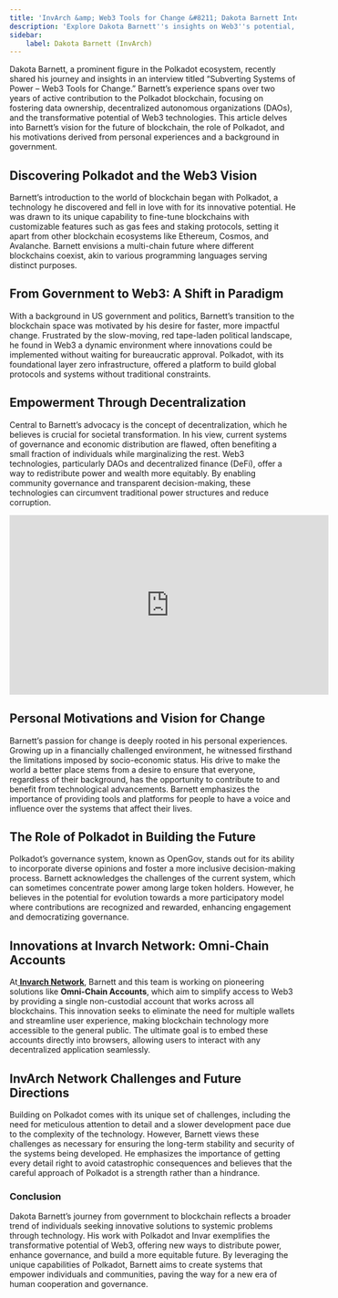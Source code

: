 ```yaml
---
title: 'InvArch &amp; Web3 Tools for Change &#8211; Dakota Barnett Interview'
description: 'Explore Dakota Barnett''s insights on Web3''s potential, Polkadot''s role, and decentralized solutions for societal transformation.'
sidebar:
    label: Dakota Barnett (InvArch)
---
```

Dakota Barnett, a prominent figure in the Polkadot ecosystem, recently shared his journey and insights in an interview titled “Subverting Systems of Power – Web3 Tools for Change.” Barnett’s experience spans over two years of active contribution to the Polkadot blockchain, focusing on fostering data ownership, decentralized autonomous organizations (DAOs), and the transformative potential of Web3 technologies. This article delves into Barnett’s vision for the future of blockchain, the role of Polkadot, and his motivations derived from personal experiences and a background in government.

## Discovering Polkadot and the Web3 Vision
Barnett’s introduction to the world of blockchain began with Polkadot, a technology he discovered and fell in love with for its innovative potential. He was drawn to its unique capability to fine-tune blockchains with customizable features such as gas fees and staking protocols, setting it apart from other blockchain ecosystems like Ethereum, Cosmos, and Avalanche. Barnett envisions a multi-chain future where different blockchains coexist, akin to various programming languages serving distinct purposes.

## From Government to Web3: A Shift in Paradigm
With a background in US government and politics, Barnett’s transition to the blockchain space was motivated by his desire for faster, more impactful change. Frustrated by the slow-moving, red tape-laden political landscape, he found in Web3 a dynamic environment where innovations could be implemented without waiting for bureaucratic approval. Polkadot, with its foundational layer zero infrastructure, offered a platform to build global protocols and systems without traditional constraints.

## Empowerment Through Decentralization
Central to Barnett’s advocacy is the concept of decentralization, which he believes is crucial for societal transformation. In his view, current systems of governance and economic distribution are flawed, often benefiting a small fraction of individuals while marginalizing the rest. Web3 technologies, particularly DAOs and decentralized finance (DeFi), offer a way to redistribute power and wealth more equitably. By enabling community governance and transparent decision-making, these technologies can circumvent traditional power structures and reduce corruption.

<iframe allowfullscreen="allowfullscreen" frameborder="0" height="315" src="https://www.youtube.com/embed/p6I254TPVfo?si=OyWmA6X6TUlXgG9N" title="YouTube video player" width="560"></iframe>

## Personal Motivations and Vision for Change
Barnett’s passion for change is deeply rooted in his personal experiences. Growing up in a financially challenged environment, he witnessed firsthand the limitations imposed by socio-economic status. His drive to make the world a better place stems from a desire to ensure that everyone, regardless of their background, has the opportunity to contribute to and benefit from technological advancements. Barnett emphasizes the importance of providing tools and platforms for people to have a voice and influence over the systems that affect their lives.

## The Role of Polkadot in Building the Future
Polkadot’s governance system, known as OpenGov, stands out for its ability to incorporate diverse opinions and foster a more inclusive decision-making process. Barnett acknowledges the challenges of the current system, which can sometimes concentrate power among large token holders. However, he believes in the potential for evolution towards a more participatory model where contributions are recognized and rewarded, enhancing engagement and democratizing governance.

## Innovations at Invarch Network: Omni-Chain Accounts
At[ **Invarch Network**](https://dablock.com/dapps/invarch-network/), Barnett and this team is working on pioneering solutions like **Omni-Chain Accounts**, which aim to simplify access to Web3 by providing a single non-custodial account that works across all blockchains. This innovation seeks to eliminate the need for multiple wallets and streamline user experience, making blockchain technology more accessible to the general public. The ultimate goal is to embed these accounts directly into browsers, allowing users to interact with any decentralized application seamlessly.

## InvArch Network Challenges and Future Directions
Building on Polkadot comes with its unique set of challenges, including the need for meticulous attention to detail and a slower development pace due to the complexity of the technology. However, Barnett views these challenges as necessary for ensuring the long-term stability and security of the systems being developed. He emphasizes the importance of getting every detail right to avoid catastrophic consequences and believes that the careful approach of Polkadot is a strength rather than a hindrance.

### Conclusion
Dakota Barnett’s journey from government to blockchain reflects a broader trend of individuals seeking innovative solutions to systemic problems through technology. His work with Polkadot and Invar exemplifies the transformative potential of Web3, offering new ways to distribute power, enhance governance, and build a more equitable future. By leveraging the unique capabilities of Polkadot, Barnett aims to create systems that empower individuals and communities, paving the way for a new era of human cooperation and governance.